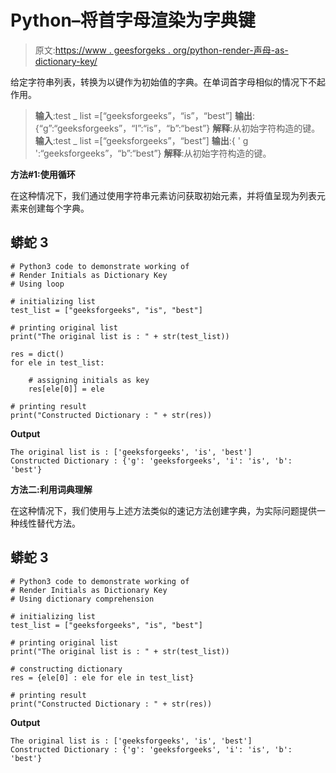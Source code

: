# Python–将首字母渲染为字典键

> 原文:[https://www . geesforgeks . org/python-render-声母-as-dictionary-key/](https://www.geeksforgeeks.org/python-render-initials-as-dictionary-key/)

给定字符串列表，转换为以键作为初始值的字典。在单词首字母相似的情况下不起作用。

> **输入**:test _ list =[“geeksforgeeks”，“is”，“best”]
> **输出**:{“g”:“geeksforgeeks”，“I”:“is”，“b”:“best”}
> **解释**:从初始字符构造的键。
> **输入**:test _ list =[“geeksforgeeks”，“best”]
> **输出**:{ ' g ':“geeksforgeeks”，“b”:“best”}
> **解释**:从初始字符构造的键。

**方法#1:使用循环**

在这种情况下，我们通过使用字符串元素访问获取初始元素，并将值呈现为列表元素来创建每个字典。

## 蟒蛇 3

```
# Python3 code to demonstrate working of 
# Render Initials as Dictionary Key
# Using loop

# initializing list
test_list = ["geeksforgeeks", "is", "best"]

# printing original list
print("The original list is : " + str(test_list))

res = dict()
for ele in test_list:

    # assigning initials as key
    res[ele[0]] = ele

# printing result 
print("Constructed Dictionary : " + str(res))
```

**Output**

```
The original list is : ['geeksforgeeks', 'is', 'best']
Constructed Dictionary : {'g': 'geeksforgeeks', 'i': 'is', 'b': 'best'}

```

**方法二:利用词典理解**

在这种情况下，我们使用与上述方法类似的速记方法创建字典，为实际问题提供一种线性替代方法。

## 蟒蛇 3

```
# Python3 code to demonstrate working of 
# Render Initials as Dictionary Key
# Using dictionary comprehension 

# initializing list
test_list = ["geeksforgeeks", "is", "best"]

# printing original list
print("The original list is : " + str(test_list))

# constructing dictionary
res = {ele[0] : ele for ele in test_list}

# printing result 
print("Constructed Dictionary : " + str(res))
```

**Output**

```
The original list is : ['geeksforgeeks', 'is', 'best']
Constructed Dictionary : {'g': 'geeksforgeeks', 'i': 'is', 'b': 'best'}

```
